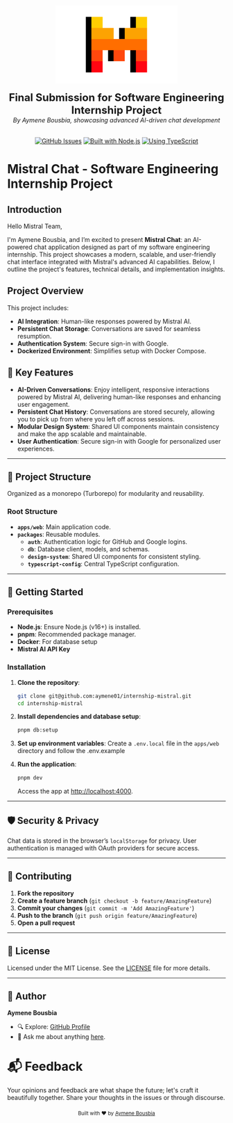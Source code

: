 
<p align="center">
  <picture>
    <source srcset="./assets/mistral-logo.png">
    <img alt="Mistral Chat logo" height="180px" src="./assets/mistral-logo.png">
  </picture>
</p>

<p align="center">
  <strong style="font-size: 24px;">Final Submission for Software Engineering Internship Project</strong>
  <br />
  <em>By Aymene Bousbia, showcasing advanced AI-driven chat development</em>
  <br />
  <br />
</p>

<div align="center">
  <p>
    <a href="https://github.com/aymene01/mistral-chat/issues"><img src="https://img.shields.io/github/issues/aymene01/mistral-chat.svg" alt="GitHub Issues"></a>
    <a href="https://nodejs.org/"><img src="https://img.shields.io/badge/built%20with-Node.js-339933.svg" alt="Built with Node.js"></a>
    <a href="https://www.typescriptlang.org/"><img src="https://img.shields.io/badge/using-Typescript-007ACC.svg" alt="Using TypeScript"></a>
  </p>
</div>

# Mistral Chat - Software Engineering Internship Project

## Introduction

Hello Mistral Team,

I'm Aymene Bousbia, and I’m excited to present **Mistral Chat**: an AI-powered chat application designed as part of my software engineering internship. This project showcases a modern, scalable, and user-friendly chat interface integrated with Mistral's advanced AI capabilities. Below, I outline the project's features, technical details, and implementation insights.

## Project Overview

This project includes:

- **AI Integration**: Human-like responses powered by Mistral AI.
- **Persistent Chat Storage**: Conversations are saved for seamless resumption.
- **Authentication System**: Secure sign-in with Google.
- **Dockerized Environment**: Simplifies setup with Docker Compose.

## 🌟 Key Features

- **AI-Driven Conversations**: Enjoy intelligent, responsive interactions powered by Mistral AI, delivering human-like responses and enhancing user engagement.
- **Persistent Chat History**: Conversations are stored securely, allowing you to pick up from where you left off across sessions.
- **Modular Design System**: Shared UI components maintain consistency and make the app scalable and maintainable.
- **User Authentication**: Secure sign-in with Google for personalized user experiences.

---

## 📂 Project Structure

Organized as a monorepo (Turborepo) for modularity and reusability.

### Root Structure

- **`apps/web`**: Main application code.
- **`packages`**: Reusable modules.
  - **`auth`**: Authentication logic for GitHub and Google logins.
  - **`db`**: Database client, models, and schemas.
  - **`design-system`**: Shared UI components for consistent styling.
  - **`typescript-config`**: Central TypeScript configuration.

---

## 📖 Getting Started

### Prerequisites

- **Node.js**: Ensure Node.js (v16+) is installed.
- **pnpm**: Recommended package manager.
- **Docker**: For database setup
- **Mistral AI API Key**

### Installation

1. **Clone the repository**:
   ```bash
   git clone git@github.com:aymene01/internship-mistral.git
   cd internship-mistral
   ```

2. **Install dependencies and database setup**:
   ```bash
   pnpm db:setup
   ```

3. **Set up environment variables**:
   Create a `.env.local` file in the `apps/web` directory and follow the .env.example

4. **Run the application**:
   ```bash
   pnpm dev
   ```

   Access the app at [http://localhost:4000](http://localhost:4000).

---

## 🛡️ Security & Privacy

Chat data is stored in the browser’s `localStorage` for privacy. User authentication is managed with OAuth providers for secure access.

---

## 🤝 Contributing

1. **Fork the repository**
2. **Create a feature branch** (`git checkout -b feature/AmazingFeature`)
3. **Commit your changes** (`git commit -m 'Add AmazingFeature'`)
4. **Push to the branch** (`git push origin feature/AmazingFeature`)
5. **Open a pull request**

---

## 📜 License

Licensed under the MIT License. See the [LICENSE](LICENSE) file for more details.

---

## 👤 Author

**Aymene Bousbia**

- 🔍 Explore: [GitHub Profile](https://github.com/aymene01)
- 💬 Ask me about anything [here](https://github.com/aymene01/mistral-internship/issues).

# 📬 Feedback

Your opinions and feedback are what shape the future; let's craft it beautifully together. Share your thoughts in the issues or through discourse.

<!-- Your personal message or trademark --> <div align="center"> <sub>Built with ❤️ by <a href="https://github.com/aymene01">Aymene Bousbia</a></sub> </div>
